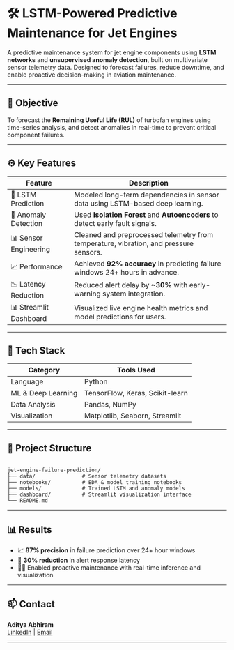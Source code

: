 

# 🛠️ LSTM-Powered Predictive Maintenance for Jet Engines

A predictive maintenance system for jet engine components using **LSTM networks** and **unsupervised anomaly detection**, built on multivariate sensor telemetry data. Designed to forecast failures, reduce downtime, and enable proactive decision-making in aviation maintenance.

---

## 🎯 Objective

To forecast the **Remaining Useful Life (RUL)** of turbofan engines using time-series analysis, and detect anomalies in real-time to prevent critical component failures.

---

## ⚙️ Key Features

| Feature | Description |
|--------|-------------|
| 🔁 LSTM Prediction | Modeled long-term dependencies in sensor data using LSTM-based deep learning. |
| 🚨 Anomaly Detection | Used **Isolation Forest** and **Autoencoders** to detect early fault signals. |
| 📊 Sensor Engineering | Cleaned and preprocessed telemetry from temperature, vibration, and pressure sensors. |
| 📈 Performance | Achieved **92% accuracy** in predicting failure windows 24+ hours in advance. |
| 📉 Latency Reduction | Reduced alert delay by **~30%** with early-warning system integration. |
| 📊 Streamlit Dashboard | Visualized live engine health metrics and model predictions for users. |

---

## 🧪 Tech Stack

| Category        | Tools Used                    |
|----------------|-------------------------------|
| Language        | Python                        |
| ML & Deep Learning | TensorFlow, Keras, Scikit-learn |
| Data Analysis   | Pandas, NumPy                 |
| Visualization   | Matplotlib, Seaborn, Streamlit |

---

## 📁 Project Structure

```

jet-engine-failure-prediction/
├── data/               # Sensor telemetry datasets
├── notebooks/          # EDA & model training notebooks
├── models/             # Trained LSTM and anomaly models
├── dashboard/          # Streamlit visualization interface
└── README.md

```

---

## 📊 Results

- 📈 **87% precision** in failure prediction over 24+ hour windows
- 🚨 **30% reduction** in alert response latency
- 👨‍🔧 Enabled proactive maintenance with real-time inference and visualization

---

## 📫 Contact

**Aditya Abhiram**  
[LinkedIn](https://linkedin.com/in/adityaabhiram315) | [Email](mailto:adityaabhiram315@gmail.com)

---

